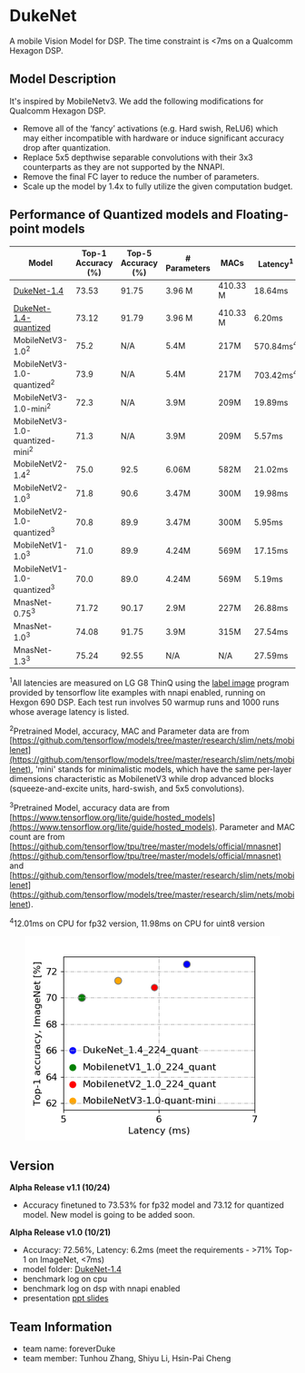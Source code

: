 # DukeNet
A mobile Vision Model for DSP. The time constraint is <7ms on a Qualcomm Hexagon DSP.

## Model Description
It's inspired by MobileNetv3. We add the following modifications for Qualcomm Hexagon DSP.
+ Remove all of the ‘fancy’ activations (e.g. Hard swish, ReLU6) which may either incompatible with hardware or induce significant accuracy drop after quantization.
+ Replace 5x5 depthwise separable convolutions with their 3x3 counterparts as they are not supported by the NNAPI.
+ Remove the final FC layer to reduce the number of parameters.
+ Scale up the model by 1.4x to fully utilize the given computation budget.


## Performance of Quantized models and Floating-point models
| Model                     | Top-1 Accuracy (%) | Top-5 Accuracy (%) | \# Parameters | MACs     | Latency<sup>1</sup> |
| ------------------------- | ------------------ | ------------------ | ------------- | -------- | ------- |
| [DukeNet-1.4](https://github.com/newwhitecheng/dukenet/blob/master/Model1019_72.56_6.2ms/DukeNet-fp32.tflite)               | 73.53              | 91.75              | 3.96 M        | 410.33 M | 18.64ms |
| [DukeNet-1.4-quantized](https://github.com/newwhitecheng/dukenet/blob/master/Model1019_72.56_6.2ms/DukeNet-uint8.tflite)     | 73.12              | 91.79              | 3.96 M        | 410.33 M | 6.20ms  |
| MobileNetV3-1.0<sup>2</sup>          | 75.2              | N/A                | 5.4M          | 217M     | 570.84ms<sup>4</sup>|
| MobileNetV3-1.0-quantized<sup>2</sup>| 73.9              | N/A                | 5.4M          | 217M     | 703.42ms<sup>4</sup>|
| MobileNetV3-1.0-mini<sup>2</sup>          | 72.3         | N/A                | 3.9M          | 209M     | 19.89ms |
| MobileNetV3-1.0-quantized-mini<sup>2</sup>| 71.3         | N/A                | 3.9M          | 209M     | 5.57ms  |
| MobileNetV2-1.4<sup>2</sup>            | 75.0            | 92.5               | 6.06M         | 582M     | 21.02ms |
| MobileNetV2-1.0<sup>3</sup>           | 71.8            | 90.6               | 3.47M         | 300M     | 19.98ms |
| MobileNetV2-1.0-quantized<sup>3</sup> | 70.8            | 89.9               | 3.47M         | 300M     | 5.95ms  |
| MobileNetV1-1.0<sup>3</sup>           | 71.0            | 89.9               | 4.24M         | 569M     | 17.15ms |
| MobileNetV1-1.0-quantized<sup>3</sup> | 70.0            | 89.0               | 4.24M         | 569M     | 5.19ms  |
| MnasNet-0.75<sup>3</sup>              | 71.72           | 90.17              | 2.9M          | 227M     | 26.88ms |
| MnasNet-1.0<sup>3</sup>               | 74.08           | 91.75              | 3.9M          | 315M     | 27.54ms |
| MnasNet-1.3<sup>3</sup>               | 75.24           | 92.55              | N/A           | N/A      | 27.59ms |

<sup>1</sup>All latencies are measured on LG G8 ThinQ using the [label image](https://github.com/tensorflow/tensorflow/tree/master/tensorflow/lite/examples/label_image) program provided by tensorflow lite examples with nnapi enabled, running on Hexgon 690 DSP. Each test run involves 50 warmup runs and 1000 runs whose average latency is listed.

<sup>2</sup>Pretrained Model, accuracy, MAC and Parameter data are from [https://github.com/tensorflow/models/tree/master/research/slim/nets/mobilenet](https://github.com/tensorflow/models/tree/master/research/slim/nets/mobilenet), 'mini' stands for minimalistic models, which have the same per-layer dimensions characteristic as MobilenetV3 while drop advanced blocks (squeeze-and-excite units, hard-swish, and 5x5 convolutions).

<sup>3</sup>Pretrained Model, accuracy data are from [https://www.tensorflow.org/lite/guide/hosted_models](https://www.tensorflow.org/lite/guide/hosted_models). Parameter and MAC count are from [https://github.com/tensorflow/tpu/tree/master/models/official/mnasnet](https://github.com/tensorflow/tpu/tree/master/models/official/mnasnet) and [https://github.com/tensorflow/models/tree/master/research/slim/nets/mobilenet] (https://github.com/tensorflow/models/tree/master/research/slim/nets/mobilenet).

<sup>4</sup>12.01ms on CPU for fp32 version, 11.98ms on CPU for uint8 version

<p align="center">
<img src="g3doc/performance_comparison.png">
</p>

## Version
**Alpha Release v1.1 (10/24)**
+ Accuracy finetuned to 73.53% for fp32 model and 73.12 for quantized model.
New model is going to be added soon.


**Alpha Release v1.0 (10/21)**
+ Accuracy: 72.56%, Latency: 6.2ms (meet the requirements - >71% Top-1 on ImageNet, <7ms)
+ model folder: [DukeNet-1.4](https://github.com/newwhitecheng/dukenet/blob/master/Model1019_72.56_6.2ms)      
+ benchmark log on cpu
+ benchmark log on dsp with nnapi enabled
+ presentation [ppt slides](https://github.com/newwhitecheng/dukenet/blob/master/g3doc/dukenet_presentation.pptx)      

## Team Information
+ team name: foreverDuke
+ team member: Tunhou Zhang, Shiyu Li, Hsin-Pai Cheng

